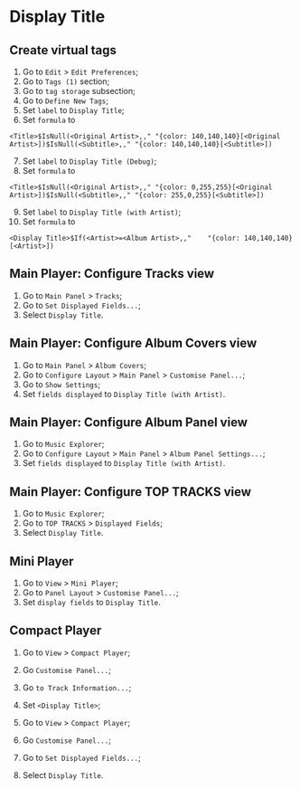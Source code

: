 # Display Title

## Create virtual tags
1. Go to `Edit` > `Edit Preferences`;
2. Go to `Tags (1)` section;
3. Go to `tag storage` subsection;
4. Go to `Define New Tags`;
5. Set `label` to `Display Title`;
6. Set `formula` to

```<Title>$IsNull(<Original Artist>,," "{color: 140,140,140}[<Original Artist>])$IsNull(<Subtitle>,," "{color: 140,140,140}[<Subtitle>])```

7. Set `label` to `Display Title (Debug)`;
8. Set `formula` to

```<Title>$IsNull(<Original Artist>,," "{color: 0,255,255}[<Original Artist>])$IsNull(<Subtitle>,," "{color: 255,0,255}[<Subtitle>])```

9. Set `label` to `Display Title (with Artist)`;
10. Set `formula` to

```<Display Title>$If(<Artist>=<Album Artist>,,"    "{color: 140,140,140}[<Artist>])```

## Main Player: Configure Tracks view
1. Go to `Main Panel` > `Tracks`;
2. Go to `Set Displayed Fields...`;
3. Select `Display Title`.

## Main Player: Configure Album Covers view
1. Go to `Main Panel` > `Album Covers`;
2. Go to `Configure Layout` > `Main Panel` > `Customise Panel...`;
3. Go to `Show Settings`;
4. Set `fields displayed` to `Display Title (with Artist)`.

## Main Player: Configure Album Panel view
1. Go to `Music Explorer`;
2. Go to `Configure Layout` > `Main Panel` > `Album Panel Settings...`;
3. Set `fields displayed` to `Display Title (with Artist)`.

## Main Player: Configure TOP TRACKS view
1. Go to `Music Explorer`;
2. Go to `TOP TRACKS` > `Displayed Fields`;
3. Select `Display Title`.

## Mini Player
1. Go to `View` > `Mini Player`;
2. Go to `Panel Layout` > `Customise Panel...`;
3. Set `display fields` to `Display Title`.

## Compact Player
1. Go to `View` > `Compact Player`;
2. Go `Customise Panel...`;
3. Go `to Track Information...`;
4. Set `<Display Title>`;

1. Go to `View` > `Compact Player`;
2. Go `Customise Panel...`;
3. Go to `Set Displayed Fields...`;
4. Select `Display Title`.
